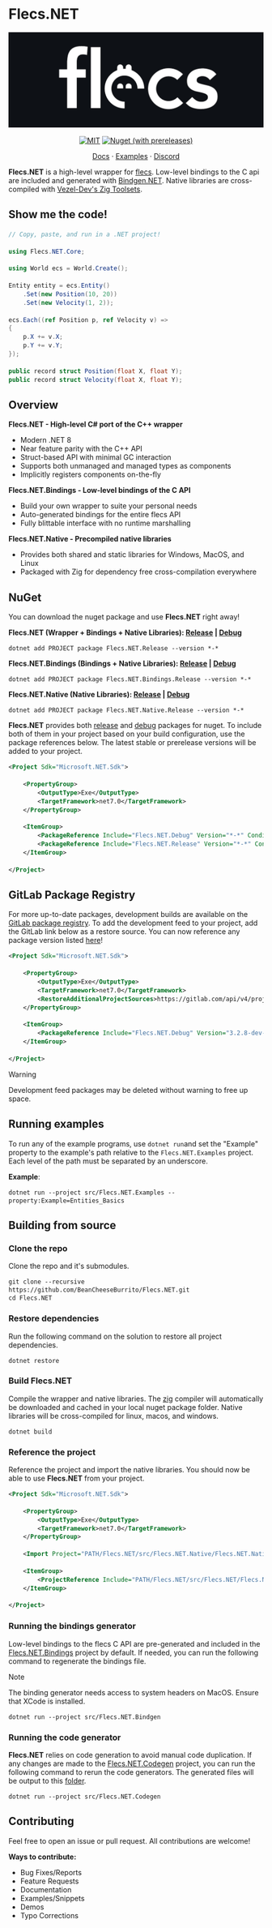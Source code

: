 # Flecs.NET
![](https://raw.githubusercontent.com/SanderMertens/flecs/master/docs/img/logo.png)

<div align="center">

[![MIT](https://img.shields.io/badge/license-MIT-blue.svg?style=for-the-badge)](https://github.com/SanderMertens/flecs/blob/master/LICENSE)
[![Nuget (with prereleases)](https://img.shields.io/nuget/vpre/Flecs.NET.Release?style=for-the-badge&color=blue)](https://www.nuget.org/packages/Flecs.NET.Release)

[Docs](https://www.flecs.dev/flecs/) · [Examples](https://github.com/BeanCheeseBurrito/Flecs.NET/tree/main/src/Flecs.NET.Examples) · [Discord](https://discord.gg/BEzP5Rgrrp)

</div>

**Flecs.NET** is a high-level wrapper for [flecs](https://github.com/SanderMertens/flecs). Low-level bindings to the C api are included and generated with [Bindgen.NET](https://github.com/BeanCheeseBurrito/Bindgen.NET). Native libraries are cross-compiled with [Vezel-Dev's Zig Toolsets](https://github.com/vezel-dev/zig-toolsets).

## Show me the code!
```csharp
// Copy, paste, and run in a .NET project!

using Flecs.NET.Core;

using World ecs = World.Create();

Entity entity = ecs.Entity()
    .Set(new Position(10, 20))
    .Set(new Velocity(1, 2));

ecs.Each((ref Position p, ref Velocity v) =>
{
    p.X += v.X;
    p.Y += v.Y;
});

public record struct Position(float X, float Y);
public record struct Velocity(float X, float Y);
```

## Overview
**Flecs.NET - High-level C# port of the C++ wrapper**
- Modern .NET 8
- Near feature parity with the C++ API
- Struct-based API with minimal GC interaction
- Supports both unmanaged and managed types as components
- Implicitly registers components on-the-fly

**Flecs.NET.Bindings - Low-level bindings of the C API**
- Build your own wrapper to suite your personal needs
- Auto-generated bindings for the entire flecs API
- Fully blittable interface with no runtime marshalling

**Flecs.NET.Native - Precompiled native libraries**
- Provides both shared and static libraries for Windows, MacOS, and Linux
- Packaged with Zig for dependency free cross-compilation everywhere

## NuGet
You can download the nuget package and use **Flecs.NET** right away!

**Flecs.NET (Wrapper + Bindings + Native Libraries): [Release](https://www.nuget.org/packages/Flecs.NET.Release/) | [Debug](https://www.nuget.org/packages/Flecs.NET.Debug/)**
```console
dotnet add PROJECT package Flecs.NET.Release --version *-*
```

**Flecs.NET.Bindings (Bindings + Native Libraries): [Release](https://www.nuget.org/packages/Flecs.NET.Bindings.Release/) | [Debug](https://www.nuget.org/packages/Flecs.NET.Bindings.Debug/)**
```console
dotnet add PROJECT package Flecs.NET.Bindings.Release --version *-*
```

**Flecs.NET.Native (Native Libraries): [Release](https://www.nuget.org/packages/Flecs.NET.Native.Release/) | [Debug](https://www.nuget.org/packages/Flecs.NET.Native.Debug/)**
```console
dotnet add PROJECT package Flecs.NET.Native.Release --version *-*
```

**Flecs.NET** provides both [release](https://www.nuget.org/packages/Flecs.NET.Release) and [debug](https://www.nuget.org/packages/Flecs.NET.Debug) packages for nuget.
To include both of them in your project based on your build configuration, use the package references below. The latest stable or prerelease versions will be added to your project.
```xml
<Project Sdk="Microsoft.NET.Sdk">

    <PropertyGroup>
        <OutputType>Exe</OutputType>
        <TargetFramework>net7.0</TargetFramework>
    </PropertyGroup>

    <ItemGroup>
        <PackageReference Include="Flecs.NET.Debug" Version="*-*" Condition="'$(Configuration)' == 'Debug'" />
        <PackageReference Include="Flecs.NET.Release" Version="*-*" Condition="'$(Configuration)' == 'Release'" />
    </ItemGroup>

</Project>
```

## GitLab Package Registry
For more up-to-date packages, development builds are available on the [GitLab package registry](https://gitlab.com/BeanCheeseBurrito/Flecs.NET/-/packages). To add the development feed to your project, add the GitLab link below  as a restore source. You can now reference any package version listed [here](https://gitlab.com/BeanCheeseBurrito/Flecs.NET/-/packages)!
```xml
<Project Sdk="Microsoft.NET.Sdk">

    <PropertyGroup>
        <OutputType>Exe</OutputType>
        <TargetFramework>net7.0</TargetFramework>
        <RestoreAdditionalProjectSources>https://gitlab.com/api/v4/projects/51698729/packages/nuget/index.json</RestoreAdditionalProjectSources>
    </PropertyGroup>

    <ItemGroup>
        <PackageReference Include="Flecs.NET.Debug" Version="3.2.8-dev-2023-10-30-11-06-14"/>
    </ItemGroup>

</Project>
```
> [!WARNING]
> Development feed packages may be deleted without warning to free up space.

## Running examples

To run any of the example programs, use ``dotnet run``and set the "Example" property to the example's path relative to the ``Flecs.NET.Examples`` project. Each level of the path must be separated by an underscore.

**Example**:
```console
dotnet run --project src/Flecs.NET.Examples --property:Example=Entities_Basics
```

## Building from source
### Clone the repo
Clone the repo and it's submodules.
```console
git clone --recursive https://github.com/BeanCheeseBurrito/Flecs.NET.git
cd Flecs.NET
```
### Restore dependencies
Run the following command on the solution to restore all project dependencies.
```console
dotnet restore
```
### Build Flecs.NET
Compile the wrapper and native libraries. The [zig](https://ziglang.org/learn/overview/#cross-compiling-is-a-first-class-use-case) compiler will automatically be downloaded and cached in your local nuget package folder. Native libraries will be cross-compiled for linux, macos, and windows.
```console
dotnet build
```

### Reference the project
Reference the project and import the native libraries. You should now be able to use **Flecs.NET** from your project.

```xml
<Project Sdk="Microsoft.NET.Sdk">

    <PropertyGroup>
        <OutputType>Exe</OutputType>
        <TargetFramework>net7.0</TargetFramework>
    </PropertyGroup>

    <Import Project="PATH/Flecs.NET/src/Flecs.NET.Native/Flecs.NET.Native.targets" />

    <ItemGroup>
        <ProjectReference Include="PATH/Flecs.NET/src/Flecs.NET/Flecs.NET.csproj" />
    </ItemGroup>

</Project>
```

### Running the bindings generator
Low-level bindings to the flecs C API are pre-generated and included in the [Flecs.NET.Bindings](https://github.com/BeanCheeseBurrito/Flecs.NET/tree/main/src/Flecs.NET.Bindings) project by default. If needed, you can run the following command to regenerate the bindings file.
> [!NOTE]
> The binding generator needs access to system headers on MacOS. Ensure that XCode is installed.
```console
dotnet run --project src/Flecs.NET.Bindgen
```
### Running the code generator
**Flecs.NET** relies on code generation to avoid manual code duplication. If any changes are made to the [Flecs.NET.Codegen](https://github.com/BeanCheeseBurrito/Flecs.NET/tree/main/src/Flecs.NET.Codegen) project, you can run the following command to rerun the code generators. The generated files will be output to this [folder](https://github.com/BeanCheeseBurrito/Flecs.NET/tree/main/src/Flecs.NET/Generated).
```console
dotnet run --project src/Flecs.NET.Codegen
```

## Contributing
Feel free to open an issue or pull request. All contributions are welcome!

**Ways to contribute:**
- Bug Fixes/Reports
- Feature Requests
- Documentation
- Examples/Snippets
- Demos
- Typo Corrections
